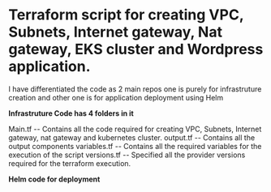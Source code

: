 # Terraform script for creating VPC, Subnets, Internet gateway, Nat gateway, EKS cluster and Wordpress application. 

I have differentiated the code as 2 main repos one is purely for infrastruture creation and other one is for application deployment using Helm 

**Infrastruture Code has 4 folders in it** 

Main.tf -- Contains all the code required for creating VPC, Subnets, Internet gateway, nat gateway and kubernetes cluster.
output.tf -- Contains all the output components 
variables.tf -- Contains all the required variables for the execution of the script 
versions.tf -- Specified all the provider versions required for the terraform execution. 

**Helm code for deployment** 

